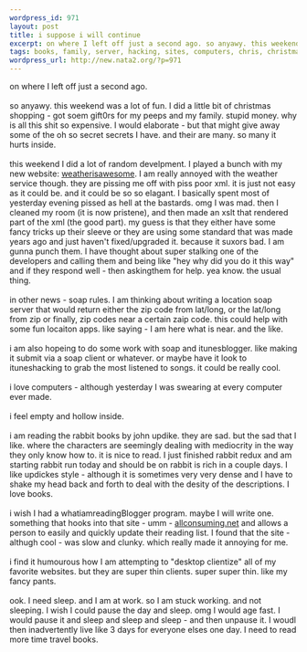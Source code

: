 ```yaml
--- 
wordpress_id: 971
layout: post
title: i suppose i will continue
excerpt: on where I left off just a second ago. so anyawy. this weekend was a lot of fun. I did a little bit of christmas shopping - got soem gift0rs for my peeps and my family. stupid money. why is all this shit so expensive. I would elaborate - but that might give away some of the oh so secret secrets I have. and their are many. so many it hurts inside.  this weekend I did a lot of ran...
tags: books, family, server, hacking, sites, computers, chris, christmas, websites, travel, itunes, blogger, itunesblogger, ituneshacking
wordpress_url: http://new.nata2.org/?p=971
---
```

on where I left off just a second ago. <br/><br/>so anyawy. this weekend was a lot of fun. I did a little bit of christmas shopping - got soem gift0rs for my peeps and my family. stupid money. why is all this shit so expensive. I would elaborate - but that might give away some of the oh so secret secrets I have. and their are many. so many it hurts inside. <Br><Br> this weekend I did a lot of random develpment. I played a bunch with my new website: <a href="http://www.weatherisawesome.com">weatherisawesome</a>. I am really annoyed with the weather service though. they are pissing me off with piss poor xml. it is just not easy as it could be. and it could be so so elagant. I basically spent most of yesterday evening pissed as hell at the bastards. omg I was mad. then I cleaned my room (it is now pristene), and then made an xslt that rendered part of the xml (the good part). my guess is that they either have some fancy tricks up their sleeve or they are using some standard that was made years ago and just haven't fixed/upgraded it. because it suxors bad. I am gunna punch them. I have thought about super stalking one of the developers and calling them and being like "hey why did you do it this way" and if they respond well  - then askingthem for help. yea know. the usual thing. <br/><br/>in other news - soap rules. I am thinking about writing a location soap server that would return either the zip code from lat/long, or the lat/long from zip or finally, zip codes near a certain zaip code. this could help with some fun locaiton apps. like saying - I am here what is near. and the like. <Br><br/>i am also hopeing to do some work with soap and itunesblogger. like making it submit via a soap client or whatever. or maybe have it look to ituneshacking to grab the most listened to songs. it could be really cool. <br/><br/>i love computers - although yesterday I was swearing at every computer ever made. <br/><br/>i feel empty and hollow inside. <Br><Br>i am reading the rabbit books by john updike. they are sad. but the sad that I like. where the characters are seemingly dealing with mediocrity in the way they only know how to. it is nice to read. I just finished rabbit redux and am starting rabbit run today and should be on rabbit is rich in a couple days. I like updickes style - although it is sometimes very very dense and I have to shake my head back and forth to deal with the desity of the descriptions. I love books.<br/><br/>i wish I had a whatiamreadingBlogger program. maybe I will write one. something that hooks into that site - umm - <a href="http://www.allconsuming.net/">allconsuming.net</a> and allows a person to easily and quickly update their reading list. I found that the site - althugh cool - was slow and clunky. which really made it annoying for me. <br/><br/>i find it humourous how I am attempting to "desktop clientize" all of my favorite websites. but they are super thin clients. super super thin. like my fancy pants. <br/><br/>ook. I need sleep. and I am at work. so I am stuck working. and not sleeping. I wish I could pause the day and sleep. omg I would age fast. I would pause it and sleep and sleep and sleep - and then unpause it. I woudl then inadvertently live like 3 days for everyone elses one day. I need to read more time travel books. 
